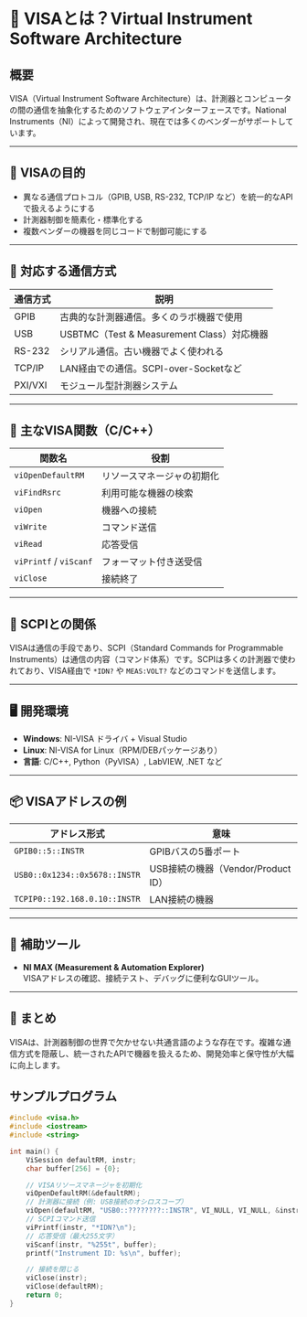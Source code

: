 # 🧪 VISAとは？Virtual Instrument Software Architecture

## 概要

VISA（Virtual Instrument Software Architecture）は、計測器とコンピュータの間の通信を抽象化するためのソフトウェアインターフェースです。National Instruments（NI）によって開発され、現在では多くのベンダーがサポートしています。

---

## 🎯 VISAの目的

- 異なる通信プロトコル（GPIB, USB, RS-232, TCP/IP など）を統一的なAPIで扱えるようにする
- 計測器制御を簡素化・標準化する
- 複数ベンダーの機器を同じコードで制御可能にする

---

## 🔌 対応する通信方式

| 通信方式 | 説明 |
|----------|------|
| GPIB     | 古典的な計測器通信。多くのラボ機器で使用 |
| USB      | USBTMC（Test & Measurement Class）対応機器 |
| RS-232   | シリアル通信。古い機器でよく使われる |
| TCP/IP   | LAN経由での通信。SCPI-over-Socketなど |
| PXI/VXI  | モジュール型計測器システム |

---

## 🧰 主なVISA関数（C/C++）

| 関数名         | 役割 |
|----------------|------|
| `viOpenDefaultRM` | リソースマネージャの初期化 |
| `viFindRsrc`      | 利用可能な機器の検索 |
| `viOpen`          | 機器への接続 |
| `viWrite`         | コマンド送信 |
| `viRead`          | 応答受信 |
| `viPrintf` / `viScanf` | フォーマット付き送受信 |
| `viClose`         | 接続終了 |

---

## 📄 SCPIとの関係

VISAは通信の手段であり、SCPI（Standard Commands for Programmable Instruments）は通信の内容（コマンド体系）です。SCPIは多くの計測器で使われており、VISA経由で `*IDN?` や `MEAS:VOLT?` などのコマンドを送信します。

---

## 🖥️ 開発環境

- **Windows**: NI-VISA ドライバ + Visual Studio
- **Linux**: NI-VISA for Linux（RPM/DEBパッケージあり）
- **言語**: C/C++, Python（PyVISA）, LabVIEW, .NET など

---

## 📦 VISAアドレスの例

| アドレス形式 | 意味 |
|--------------|------|
| `GPIB0::5::INSTR` | GPIBバスの5番ポート |
| `USB0::0x1234::0x5678::INSTR` | USB接続の機器（Vendor/Product ID） |
| `TCPIP0::192.168.0.10::INSTR` | LAN接続の機器 |

---

## 🧭 補助ツール

- **NI MAX (Measurement & Automation Explorer)**  
  VISAアドレスの確認、接続テスト、デバッグに便利なGUIツール。

---

## 🧠 まとめ

VISAは、計測器制御の世界で欠かせない共通言語のような存在です。複雑な通信方式を隠蔽し、統一されたAPIで機器を扱えるため、開発効率と保守性が大幅に向上します。

## サンプルプログラム
```cpp
#include <visa.h>
#include <iostream>
#include <string>

int main() {
    ViSession defaultRM, instr;
    char buffer[256] = {0};

    // VISAリソースマネージャを初期化
    viOpenDefaultRM(&defaultRM);
    // 計測器に接続（例: USB接続のオシロスコープ）
    viOpen(defaultRM, "USB0::????????::INSTR", VI_NULL, VI_NULL, &instr);
    // SCPIコマンド送信
    viPrintf(instr, "*IDN?\n");
    // 応答受信（最大255文字）
    viScanf(instr, "%255t", buffer);
    printf("Instrument ID: %s\n", buffer);

    // 接続を閉じる
    viClose(instr);
    viClose(defaultRM);
    return 0;
}
```

